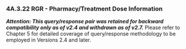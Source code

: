 ### 4A.3.22 RGR - Pharmacy/Treatment Dose Information

**_Attention: This query/response pair was retained for backward compatibility only as of v2.4 and withdrawn as of v2.7._** Please refer to Chapter 5 for detailed coverage of query/response methodology to be employed in Versions 2.4 and later.
